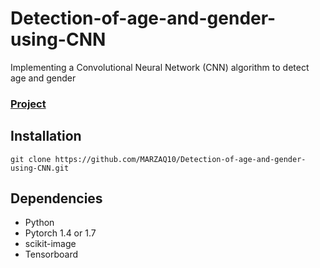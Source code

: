 # Detection-of-age-and-gender-using-CNN
Implementing a Convolutional Neural Network (CNN) algorithm to detect age and gender

### [Project](https://github.com/MARZAQ10/Detection-of-age-and-gender-using-CNN)

## Installation
```shell
git clone https://github.com/MARZAQ10/Detection-of-age-and-gender-using-CNN.git
```
## Dependencies
- Python
- Pytorch 1.4 or 1.7
- scikit-image
- Tensorboard
  

